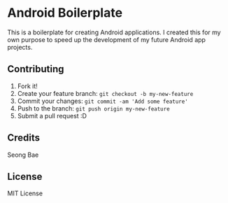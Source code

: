 # Android Boilerplate

This is a boilerplate for creating Android applications.  I created this for my own purpose to speed up the development of my future Android app projects.

## Contributing

1. Fork it!
2. Create your feature branch: `git checkout -b my-new-feature`
3. Commit your changes: `git commit -am 'Add some feature'`
4. Push to the branch: `git push origin my-new-feature`
5. Submit a pull request :D

## Credits

Seong Bae

## License

MIT License
